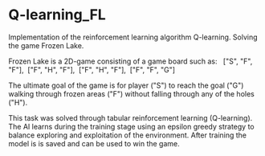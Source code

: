 # Q-learning_FL
Implementation of the reinforcement learning algorithm Q-learning. Solving the game Frozen Lake.


Frozen Lake is a 2D-game consisting of a game board such as: 
&nbsp; ["S", "F", "F"],
&nbsp;["F", "H", "F"],
&nbsp;["F", "H", "F"],
&nbsp;["F", "F", "G"]

The ultimate goal of the game is for player ("S") to reach the goal ("G") walking through frozen areas ("F") without
falling through any of the holes ("H"). 

This task was solved through tabular reinforcement learning (Q-learning). The AI learns during the training stage using
an epsilon greedy strategy to balance exploring and exploitation of the environment. After training the model is is saved and
can be used to win the game. 
